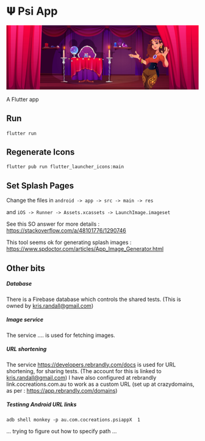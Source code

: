 # 𝚿 Psi App

![](./assets/630.jpg)



A Flutter app

## Run

```
flutter run
```

## Regenerate Icons

```
flutter pub run flutter_launcher_icons:main
```

## Set Splash Pages 


Change the files in `android -> app -> src -> main -> res`

and `iOS -> Runner -> Assets.xcassets -> LaunchImage.imageset`

See this SO answer for more details : https://stackoverflow.com/a/48101776/1290746

This tool seems ok for generating splash images : https://www.spdoctor.com/articles/App_Image_Generator.html



## Other bits

##### Database

There is a Firebase database which controls the shared tests.
(This is owned by kris.randall@gmail.com)

##### Image service

The service .... is used for fetching images.

##### URL shortening

The service https://developers.rebrandly.com/docs is used for URL shortening, for sharing tests.
(The account for this is linked to kris.randall@gmail.com)
I have also configured at rebrandly link.cocreations.com.au to work as a custom URL (set up at crazydomains, as per : https://app.rebrandly.com/domains)

##### Testinng Android URL links

```
adb shell monkey -p au.com.cocreations.psiappX  1
```

... trying to figure out how to specify path ...

